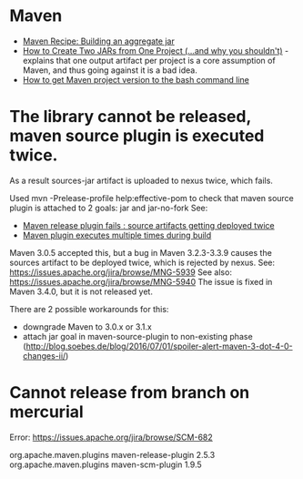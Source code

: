 # Maven

* [Maven Recipe: Building an aggregate jar](https://rombertw.wordpress.com/2010/05/14/maven-recipe-building-an-aggregate-jar/)
* [How to Create Two JARs from One Project (...and why you shouldn't)](http://blog.sonatype.com/2010/01/how-to-create-two-jars-from-one-project-and-why-you-shouldnt/) - explains that one output artifact per project is a core assumption of Maven, and thus going against it is a bad idea.
* [How to get Maven project version to the bash command line](http://stackoverflow.com/questions/3545292/how-to-get-maven-project-version-to-the-bash-command-line)

# The library cannot be released, maven source plugin is executed twice.
As a result sources-jar artifact is uploaded to nexus twice, which fails.

Used
mvn -Prelease-profile help:effective-pom
to check that maven source plugin is attached to 2 goals: jar and jar-no-fork
See: 
* [Maven release plugin fails : source artifacts getting deployed twice](http://stackoverflow.com/questions/4251488/maven-release-plugin-fails-source-artifacts-getting-deployed-twice)
* [Maven plugin executes multiple times during build](http://stackoverflow.com/questions/8041610/maven-plugin-executes-multiple-times-during-build)

Maven 3.0.5 accepted this, but a bug in Maven 3.2.3-3.3.9 causes the sources artifact to be deployed twice, which is rejected by nexus.
See: https://issues.apache.org/jira/browse/MNG-5939
See also: https://issues.apache.org/jira/browse/MNG-5940
The issue is fixed in Maven 3.4.0, but it is not released yet.

There are 2 possible workarounds for this:
- downgrade Maven to 3.0.x or 3.1.x
- attach jar goal in maven-source-plugin to non-existing phase (http://blog.soebes.de/blog/2016/07/01/spoiler-alert-maven-3-dot-4-0-changes-ii/)



# Cannot release from branch on mercurial
Error: https://issues.apache.org/jira/browse/SCM-682

<plugin>
    <groupId>org.apache.maven.plugins</groupId>
    <artifactId>maven-release-plugin</artifactId>
    <version>2.5.3</version>
    <dependencies>
        <dependency>
            <!-- Specify the version of maven-scm-plugin to avoid https://issues.apache.org/jira/browse/SCM-682
            (Maven release fails when releasing from a named branch)
            -->
            <groupId>org.apache.maven.plugins</groupId>
            <artifactId>maven-scm-plugin</artifactId>
            <version>1.9.5</version>
        </dependency>
    </dependencies>
</plugin>
